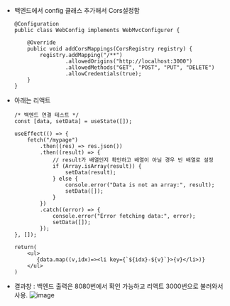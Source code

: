 - 백엔드에서 config 클래스 추가해서 Cors설정함
    
      @Configuration
      public class WebConfig implements WebMvcConfigurer {
      
          @Override
          public void addCorsMappings(CorsRegistry registry) {
              registry.addMapping("/**")
                      .allowedOrigins("http://localhost:3000")
                      .allowedMethods("GET", "POST", "PUT", "DELETE")
                      .allowCredentials(true);
          }
      }



- 아래는 리액트

      /* 백엔드 연결 테스트 */
      const [data, setData] = useState([]);
  
      useEffect(() => {
          fetch("/mypage")
              .then((res) => res.json())
              .then((result) => {
                  // result가 배열인지 확인하고 배열이 아닐 경우 빈 배열로 설정
                  if (Array.isArray(result)) {
                      setData(result);
                  } else {
                      console.error("Data is not an array:", result);
                      setData([]);
                  }
              })
              .catch((error) => {
                  console.error("Error fetching data:", error);
                  setData([]);
              });
      }, []);
  
      return(
          <ul>
             {data.map((v,idx)=><li key={`${idx}-${v}`}>{v}</li>)}
          </ul>
      )


- 결과창 : 백엔드 출력은 8080번에서 확인 가능하고 리액트 3000번으로 불러와서 사용.
  ![image](https://github.com/neogoolboss/REACT_AND_SPRING_BACK/assets/157683242/a6709502-2470-4bb7-be96-fb66dfc20802)
